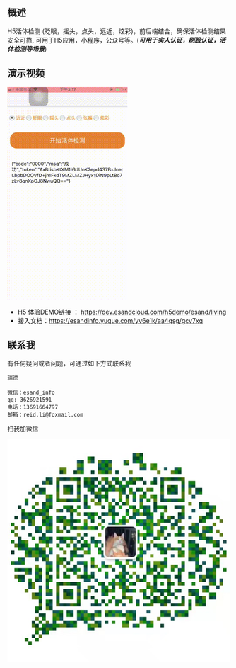 ## 概述
H5活体检测 (眨眼，摇头，点头，远近，炫彩)，前后端结合，确保活体检测结果安全可靠, 可用于H5应用，小程序，公众号等。(***可用于实人认证，刷脸认证，活体检测等场景***)

## 演示视频
![DEMO](imgs/demo.gif)

- H5 体验DEMO链接 ： https://dev.esandcloud.com/h5demo/esand/living
- 接入文档：https://esandinfo.yuque.com/yv6e1k/aa4qsg/gcv7xq

## 联系我

有任何疑问或者问题，可通过如下方式联系我

```
瑞德

微信：esand_info
qq: 3626921591
电话：13691664797
邮箱：reid.li@foxmail.com
```

扫我加微信

![QRCODE](imgs/qrcode.jpeg)
